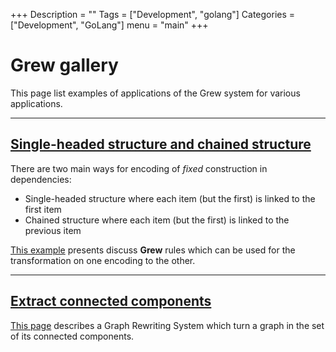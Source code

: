 +++
Description = ""
Tags = ["Development", "golang"]
Categories = ["Development", "GoLang"]
menu = "main"
+++

# Grew gallery

This page list examples of applications of the Grew system for various applications.

---

## [Single-headed structure and chained structure](../flat)

There are two main ways for encoding of *fixed* construction in dependencies:

 * Single-headed structure where each item (but the first) is linked to the first item
 * Chained structure where each item (but the first) is linked to the previous item

[This example](../flat) presents discuss **Grew** rules which can be used for the transformation on one encoding to the other.

---

## [Extract connected components](../connected_components)

[This page](../connected_components) describes a Graph Rewriting System which turn a graph in the set of its connected components.
